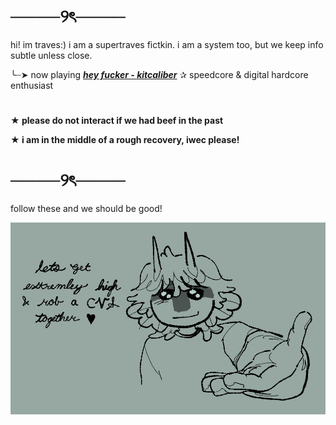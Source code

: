 # ────୨ৎ────


hi! im traves:) i am a supertraves fictkin.
i am a system too, but we keep info subtle unless close. 

 
╰┈➤  now playing [***hey fucker - kitcaliber***](https://youtu.be/m0hSqSBU1kw?list=RDm0hSqSBU1kw)  ✰  speedcore & digital hardcore enthusiast
#
**★ please do not interact if we had beef in the past**


**★ i am in the middle of a rough recovery, iwec please!**
#
# ────୨ৎ────

follow these and we should be good!

![](https://github.com/cscoopd/cscoopd/blob/main/tumblr_861ed760a64b3027dce8d8c57222e4fc_39e0d373_1280.jpg?raw=true)

